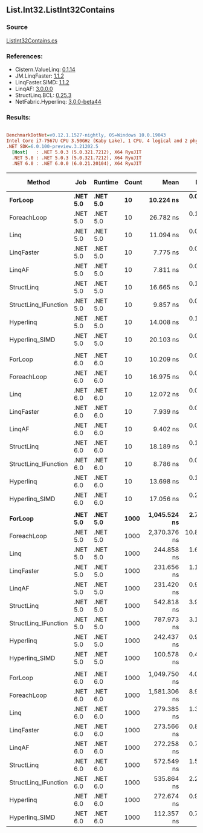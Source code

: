 ﻿## List.Int32.ListInt32Contains

### Source
[ListInt32Contains.cs](../LinqBenchmarks/List/Int32/ListInt32Contains.cs)

### References:
- Cistern.ValueLinq: [0.1.14](https://www.nuget.org/packages/Cistern.ValueLinq/0.1.14)
- JM.LinqFaster: [1.1.2](https://www.nuget.org/packages/JM.LinqFaster/1.1.2)
- LinqFaster.SIMD: [1.1.2](https://www.nuget.org/packages/LinqFaster.SIMD/1.0.3)
- LinqAF: [3.0.0.0](https://www.nuget.org/packages/LinqAF/3.0.0.0)
- StructLinq.BCL: [0.25.3](https://www.nuget.org/packages/StructLinq.BCL/0.25.3)
- NetFabric.Hyperlinq: [3.0.0-beta44](https://www.nuget.org/packages/NetFabric.Hyperlinq/3.0.0-beta44)

### Results:
``` ini

BenchmarkDotNet=v0.12.1.1527-nightly, OS=Windows 10.0.19043
Intel Core i7-7567U CPU 3.50GHz (Kaby Lake), 1 CPU, 4 logical and 2 physical cores
.NET SDK=6.0.100-preview.3.21202.5
  [Host]   : .NET 5.0.3 (5.0.321.7212), X64 RyuJIT
  .NET 5.0 : .NET 5.0.3 (5.0.321.7212), X64 RyuJIT
  .NET 6.0 : .NET 6.0.0 (6.0.21.20104), X64 RyuJIT


```
|               Method |      Job |  Runtime | Count |         Mean |      Error |    StdDev | Ratio | RatioSD |  Gen 0 | Gen 1 | Gen 2 | Allocated |
|--------------------- |--------- |--------- |------ |-------------:|-----------:|----------:|------:|--------:|-------:|------:|------:|----------:|
|              **ForLoop** | **.NET 5.0** | **.NET 5.0** |    **10** |    **10.224 ns** |  **0.0331 ns** | **0.0294 ns** |  **1.00** |    **0.00** |      **-** |     **-** |     **-** |         **-** |
|          ForeachLoop | .NET 5.0 | .NET 5.0 |    10 |    26.782 ns |  0.1351 ns | 0.1198 ns |  2.62 |    0.01 |      - |     - |     - |         - |
|                 Linq | .NET 5.0 | .NET 5.0 |    10 |    11.094 ns |  0.0420 ns | 0.0373 ns |  1.09 |    0.01 |      - |     - |     - |         - |
|           LinqFaster | .NET 5.0 | .NET 5.0 |    10 |     7.775 ns |  0.0230 ns | 0.0215 ns |  0.76 |    0.00 |      - |     - |     - |         - |
|               LinqAF | .NET 5.0 | .NET 5.0 |    10 |     7.811 ns |  0.0422 ns | 0.0395 ns |  0.76 |    0.00 |      - |     - |     - |         - |
|           StructLinq | .NET 5.0 | .NET 5.0 |    10 |    16.665 ns |  0.1415 ns | 0.1255 ns |  1.63 |    0.01 | 0.0153 |     - |     - |      32 B |
| StructLinq_IFunction | .NET 5.0 | .NET 5.0 |    10 |     9.857 ns |  0.0692 ns | 0.0578 ns |  0.96 |    0.01 |      - |     - |     - |         - |
|            Hyperlinq | .NET 5.0 | .NET 5.0 |    10 |    14.008 ns |  0.1005 ns | 0.0891 ns |  1.37 |    0.01 |      - |     - |     - |         - |
|       Hyperlinq_SIMD | .NET 5.0 | .NET 5.0 |    10 |    20.103 ns |  0.0951 ns | 0.0843 ns |  1.97 |    0.01 |      - |     - |     - |         - |
|                      |          |          |       |              |            |           |       |         |        |       |       |           |
|              ForLoop | .NET 6.0 | .NET 6.0 |    10 |    10.209 ns |  0.0392 ns | 0.0348 ns |  1.00 |    0.00 |      - |     - |     - |         - |
|          ForeachLoop | .NET 6.0 | .NET 6.0 |    10 |    16.975 ns |  0.0923 ns | 0.0863 ns |  1.66 |    0.01 |      - |     - |     - |         - |
|                 Linq | .NET 6.0 | .NET 6.0 |    10 |    12.072 ns |  0.0673 ns | 0.0630 ns |  1.18 |    0.01 |      - |     - |     - |         - |
|           LinqFaster | .NET 6.0 | .NET 6.0 |    10 |     7.939 ns |  0.0240 ns | 0.0213 ns |  0.78 |    0.00 |      - |     - |     - |         - |
|               LinqAF | .NET 6.0 | .NET 6.0 |    10 |     9.402 ns |  0.0522 ns | 0.0463 ns |  0.92 |    0.01 |      - |     - |     - |         - |
|           StructLinq | .NET 6.0 | .NET 6.0 |    10 |    18.189 ns |  0.1076 ns | 0.0954 ns |  1.78 |    0.01 | 0.0153 |     - |     - |      32 B |
| StructLinq_IFunction | .NET 6.0 | .NET 6.0 |    10 |     8.786 ns |  0.0305 ns | 0.0255 ns |  0.86 |    0.00 |      - |     - |     - |         - |
|            Hyperlinq | .NET 6.0 | .NET 6.0 |    10 |    13.698 ns |  0.1132 ns | 0.1059 ns |  1.34 |    0.01 |      - |     - |     - |         - |
|       Hyperlinq_SIMD | .NET 6.0 | .NET 6.0 |    10 |    17.056 ns |  0.2205 ns | 0.2063 ns |  1.67 |    0.02 |      - |     - |     - |         - |
|                      |          |          |       |              |            |           |       |         |        |       |       |           |
|              **ForLoop** | **.NET 5.0** | **.NET 5.0** |  **1000** | **1,045.524 ns** |  **2.7009 ns** | **2.3943 ns** |  **1.00** |    **0.00** |      **-** |     **-** |     **-** |         **-** |
|          ForeachLoop | .NET 5.0 | .NET 5.0 |  1000 | 2,370.376 ns | 10.8279 ns | 9.0418 ns |  2.27 |    0.01 |      - |     - |     - |         - |
|                 Linq | .NET 5.0 | .NET 5.0 |  1000 |   244.858 ns |  1.6050 ns | 1.4228 ns |  0.23 |    0.00 |      - |     - |     - |         - |
|           LinqFaster | .NET 5.0 | .NET 5.0 |  1000 |   231.656 ns |  1.1697 ns | 1.0369 ns |  0.22 |    0.00 |      - |     - |     - |         - |
|               LinqAF | .NET 5.0 | .NET 5.0 |  1000 |   231.420 ns |  0.9821 ns | 0.7668 ns |  0.22 |    0.00 |      - |     - |     - |         - |
|           StructLinq | .NET 5.0 | .NET 5.0 |  1000 |   542.818 ns |  3.9033 ns | 3.4602 ns |  0.52 |    0.00 | 0.0153 |     - |     - |      32 B |
| StructLinq_IFunction | .NET 5.0 | .NET 5.0 |  1000 |   787.973 ns |  3.1016 ns | 2.7495 ns |  0.75 |    0.00 |      - |     - |     - |         - |
|            Hyperlinq | .NET 5.0 | .NET 5.0 |  1000 |   242.437 ns |  0.9481 ns | 0.7917 ns |  0.23 |    0.00 |      - |     - |     - |         - |
|       Hyperlinq_SIMD | .NET 5.0 | .NET 5.0 |  1000 |   100.578 ns |  0.4432 ns | 0.3929 ns |  0.10 |    0.00 |      - |     - |     - |         - |
|                      |          |          |       |              |            |           |       |         |        |       |       |           |
|              ForLoop | .NET 6.0 | .NET 6.0 |  1000 | 1,049.750 ns |  4.0222 ns | 3.3587 ns |  1.00 |    0.00 |      - |     - |     - |         - |
|          ForeachLoop | .NET 6.0 | .NET 6.0 |  1000 | 1,581.306 ns |  8.9703 ns | 7.9519 ns |  1.51 |    0.01 |      - |     - |     - |         - |
|                 Linq | .NET 6.0 | .NET 6.0 |  1000 |   279.385 ns |  1.3501 ns | 1.1969 ns |  0.27 |    0.00 |      - |     - |     - |         - |
|           LinqFaster | .NET 6.0 | .NET 6.0 |  1000 |   273.566 ns |  0.8752 ns | 0.7758 ns |  0.26 |    0.00 |      - |     - |     - |         - |
|               LinqAF | .NET 6.0 | .NET 6.0 |  1000 |   272.258 ns |  0.7950 ns | 0.6207 ns |  0.26 |    0.00 |      - |     - |     - |         - |
|           StructLinq | .NET 6.0 | .NET 6.0 |  1000 |   572.549 ns |  1.5362 ns | 1.3618 ns |  0.55 |    0.00 | 0.0153 |     - |     - |      32 B |
| StructLinq_IFunction | .NET 6.0 | .NET 6.0 |  1000 |   535.864 ns |  2.2169 ns | 1.9653 ns |  0.51 |    0.00 |      - |     - |     - |         - |
|            Hyperlinq | .NET 6.0 | .NET 6.0 |  1000 |   272.674 ns |  0.9761 ns | 0.8151 ns |  0.26 |    0.00 |      - |     - |     - |         - |
|       Hyperlinq_SIMD | .NET 6.0 | .NET 6.0 |  1000 |   112.357 ns |  0.7968 ns | 0.7063 ns |  0.11 |    0.00 |      - |     - |     - |         - |
